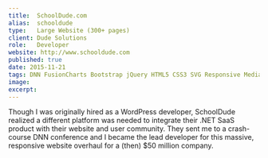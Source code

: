 ```yaml
---
title: 	SchoolDude.com
alias:	schooldude
type: 	Large Website (300+ pages)
client:	Dude Solutions
role: 	Developer
website: http://www.schooldude.com
published: true
date: 2015-11-21
tags: DNN FusionCharts Bootstrap jQuery HTML5 CSS3 SVG Responsive Media&nbsp;Queries SEO
image:
excerpt:
---
```


Though I was originally hired as a WordPress developer, SchoolDude realized a different platform was needed to integrate their .NET SaaS product with their website and user community. They sent me to a crash-course DNN conference and I became the lead developer for this massive, responsive website overhaul for a (then) $50 million company.